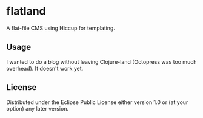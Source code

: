 # flatland

A flat-file CMS using Hiccup for templating.

## Usage

I wanted to do a blog without leaving Clojure-land (Octopress was too much overhead). It doesn't work yet.

## License

Distributed under the Eclipse Public License either version 1.0 or (at
your option) any later version.
